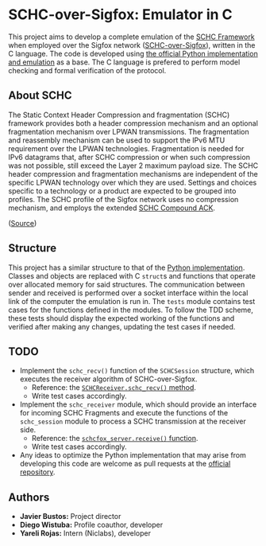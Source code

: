 # SCHC-over-Sigfox: Emulator in C

This project aims to develop a complete emulation of the [SCHC Framework](https://datatracker.ietf.org/doc/html/rfc8724)
when employed over the Sigfox
network ([SCHC-over-Sigfox](https://datatracker.ietf.org/doc/html/draft-ietf-lpwan-schc-over-sigfox)), written in the C
language.
The code is developed
using [the official Python implementation and emulation](https://github.com/schc-over-sigfox/schc-over-sigfox) as a
base.
The C language is prefered to perform model checking and formal verification of the protocol.

## About SCHC

The Static Context Header Compression and fragmentation (SCHC) framework provides both a header compression mechanism
and an optional fragmentation mechanism over LPWAN transmissions.
The fragmentation and reassembly mechanism can be used to support the IPv6 MTU requirement over the LPWAN technologies.
Fragmentation is needed for IPv6 datagrams that, after SCHC compression or when such compression was not possible, still
exceed the Layer 2 maximum payload size.
The SCHC header compression and fragmentation mechanisms are independent of the specific LPWAN technology over which
they are used.
Settings and choices specific to a technology or a product are expected to be grouped into profiles.
The SCHC profile of the Sigfox network uses no compression mechanism, and employs the
extended [SCHC Compound ACK](https://datatracker.ietf.org/doc/draft-ietf-lpwan-schc-compound-ack/).

([Source](https://datatracker.ietf.org/doc/html/rfc8724))

## Structure

This project has a similar structure to that of
the [Python implementation](https://github.com/schc-over-sigfox/schc-over-sigfox).
Classes and objects are replaced with C `struct`s and functions that operate over allocated memory for said structures.
The communication between sender and received is performed over a socket interface within the local link of the computer
the emulation is run in.
The `tests` module contains test cases for the functions defined in the modules.
To follow the TDD scheme, these tests should display the expected working of the functions and verified after making any
changes, updating the test cases if needed.

## TODO

* Implement the `schc_recv()` function of the `SCHCSession` structure, which executes the receiver algorithm of
  SCHC-over-Sigfox.
    * Reference:
      the [`SCHCReceiver.schc_recv()` method](https://github.com/schc-over-sigfox/schc-over-sigfox/blob/main/Entities/SCHCReceiver.py#L321).
    * Write test cases accordingly.
* Implement the `schc_receiver` module, which should provide an interface for incoming SCHC Fragments and execute the
  functions of the `schc_session` module to process a SCHC transmission at the receiver side.
    * Reference:
      the [`schcfox_server.receive()` function](https://github.com/schc-over-sigfox/schc-over-sigfox/blob/main/schcfox_server.py#L22).
    * Write test cases accordingly.
* Any ideas to optimize the Python implementation that may arise from developing this code are welcome as pull requests
  at the [official repository](https://github.com/schc-over-sigfox/schc-over-sigfox).

## Authors

* **Javier Bustos:** Project director
* **Diego Wistuba:** Profile coauthor, developer
* **Yareli Rojas:** Intern (Niclabs), developer